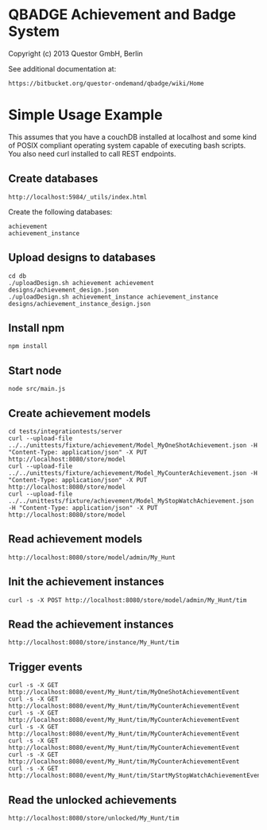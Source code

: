 # QBADGE Achievement and Badge System

Copyright (c) 2013 Questor GmbH, Berlin

See additional documentation at:

    https://bitbucket.org/questor-ondemand/qbadge/wiki/Home

# Simple Usage Example

This assumes that you have a couchDB installed at localhost and some kind of POSIX compliant operating
system capable of executing bash scripts. You also need curl installed to call REST endpoints.

## Create databases

    http://localhost:5984/_utils/index.html

Create the following databases:

    achievement
    achievement_instance

## Upload designs to databases

    cd db
    ./uploadDesign.sh achievement achievement designs/achievement_design.json
    ./uploadDesign.sh achievement_instance achievement_instance designs/achievement_instance_design.json

## Install npm

    npm install

## Start node

    node src/main.js

## Create achievement models

    cd tests/integrationtests/server
    curl --upload-file ../../unittests/fixture/achievement/Model_MyOneShotAchievement.json -H "Content-Type: application/json" -X PUT http://localhost:8080/store/model
    curl --upload-file ../../unittests/fixture/achievement/Model_MyCounterAchievement.json -H "Content-Type: application/json" -X PUT http://localhost:8080/store/model
    curl --upload-file ../../unittests/fixture/achievement/Model_MyStopWatchAchievement.json -H "Content-Type: application/json" -X PUT http://localhost:8080/store/model

## Read achievement models

    http://localhost:8080/store/model/admin/My_Hunt

## Init the achievement instances

    curl -s -X POST http://localhost:8080/store/model/admin/My_Hunt/tim

## Read the achievement instances

    http://localhost:8080/store/instance/My_Hunt/tim

## Trigger events

    curl -s -X GET http://localhost:8080/event/My_Hunt/tim/MyOneShotAchievementEvent
    curl -s -X GET http://localhost:8080/event/My_Hunt/tim/MyCounterAchievementEvent
    curl -s -X GET http://localhost:8080/event/My_Hunt/tim/MyCounterAchievementEvent
    curl -s -X GET http://localhost:8080/event/My_Hunt/tim/MyCounterAchievementEvent
    curl -s -X GET http://localhost:8080/event/My_Hunt/tim/MyCounterAchievementEvent
    curl -s -X GET http://localhost:8080/event/My_Hunt/tim/MyCounterAchievementEvent
    curl -s -X GET http://localhost:8080/event/My_Hunt/tim/StartMyStopWatchAchievementEvent

## Read the unlocked achievements

    http://localhost:8080/store/unlocked/My_Hunt/tim
